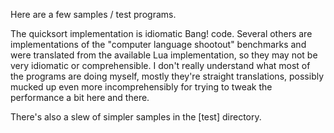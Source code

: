 Here are a few samples / test programs.

The quicksort implementation is idiomatic Bang! code.  Several others are implementations of the "computer language shootout" benchmarks and were translated from the available Lua implementation, so they may not be very idiomatic or comprehensible.  I don't really understand what most of the programs are doing myself, mostly they're straight translations, possibly mucked up even more incomprehensibly for trying to tweak the performance a bit here and there.

There's also a slew of simpler samples in the [test] directory.


